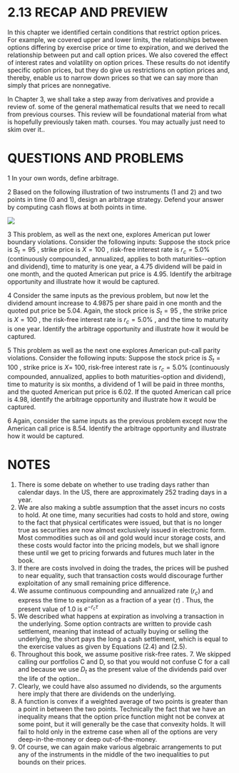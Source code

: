 # 2.13 RECAP AND PREVIEW

In this chapter we identified certain conditions that restrict option prices. For example, we covered upper and lower limits, the relationships between options differing by exercise price or time to expiration, and we derived the relationship between put and call option prices. We also covered the effect of interest rates and volatility on option prices. These results do not identify specific option prices, but they do give us restrictions on option prices and, thereby, enable us to narrow down prices so that we can say more than simply that prices are nonnegative.

In Chapter 3, we shall take a step away from derivatives and provide a review of. some of the general mathematical results that we need to recall from previous courses. This review will be foundational material from what is hopefully previously taken math. courses. You may actually just need to skim over it..

# QUESTIONS AND PROBLEMS

1 In your own words, define arbitrage.

2 Based on the following illustration of two instruments (1 and 2) and two points in time (0 and 1), design an arbitrage strategy. Defend your answer by computing cash flows at both points in time.

![](images/9c9f699347a55688e1435daf982da378a1fdb6aa81f5bd856a98cf81ac776fb2.jpg)

3  This problem, as well as the next one, explores American put lower boundary violations. Consider the following inputs: Suppose the stock price is $S_{t}=95$ , strike price is $X=100$ , risk-free interest rate is $r_{c}=5.0\%$ (continuously compounded, annualized, applies to both maturities--option and dividend), time to maturity is one year, a $4.75$ dividend will be paid in one month, and the quoted American put price is 4.95. Identify the arbitrage opportunity and illustrate how it would be captured.

4 Consider the same inputs as the previous problem, but now let the dividend amount increase to 4.9875 per share paid in one month and the quoted put price be 5.04. Again, the stock price is $S_{t}=95$ , the strike price is $X=100$ , the risk-free interest rate is $r_{c}=5.0\%$ , and the time to maturity is one year. Identify the arbitrage opportunity and illustrate how it would be captured.

5 This problem as well as the next one explores American put-call parity violations. Consider the following inputs: Suppose the stock price is $S_{t}=100$ , strike price is $X=$ 100, risk-free interest rate is $r_{c}=5.0\%$ (continuously compounded, annualized, applies to both maturities-option and dividend), time to maturity is six months, a dividend of 1 will be paid in three months, and the quoted American put price is 6.02. If the quoted American call price is 4.98, identify the arbitrage opportunity and illustrate how it would be captured.

6 Again, consider the same inputs as the previous problem except now the American call price is 8.54. Identify the arbitrage opportunity and illustrate how it would be captured.

# NOTES

1. There is some debate on whether to use trading days rather than calendar days. In the US, there are approximately 252 trading days in a year.
2. We are also making a subtle assumption that the asset incurs no costs to hold. At one time, many securities had costs to hold and store, owing to the fact that physical certificates were issued, but that is no longer true as securities are now almost exclusively issued in electronic form. Most commodities such as oil and gold would incur storage costs, and these costs would factor into the pricing models, but we shall ignore these until we get to pricing forwards and futures much later in the book.
3. If there are costs involved in doing the trades, the prices will be pushed to near equality, such that transaction costs would discourage further exploitation of any small remaining price difference.
4. We assume continuous compounding and annualized rate $(r_{c})$ and express the time to expiration as a fraction of a year $(\tau)$ . Thus, the present value of 1.0 is $e^{-r_{c}\tau}$
5. We described what happens at expiration as involving a transaction in the underlying. Some option contracts are written to provide cash settlement, meaning that instead of actually buying or selling the underlying, the short pays the long a cash settlement, which is equal to the exercise values as given by Equations (2.4) and (2.5).
6. Throughout this book, we assume positive risk-free rates. 7. We skipped calling our portfolios C and D, so that you would not confuse C for a call and because we use $D_{t}$ as the present value of the dividends paid over the life of the option..
8. Clearly, we could have also assumed no dividends, so the arguments here imply that there are dividends on the underlying.
9. A function is convex if a weighted average of two points is greater than a point in between the two points. Technically the fact that we have an inequality means that the option price function might not be convex at some point, but it will generally be the case that convexity holds. It will fail to hold only in the extreme case when all of the options are very deep-in-the-money or deep out-of-the-money.
10. Of course, we can again make various algebraic arrangements to put any of the instruments in the middle of the two inequalities to put bounds on their prices.


